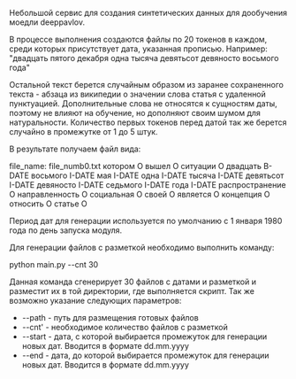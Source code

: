 Небольшой сервис для создания синтетических данных для дообучения моедли deeppavlov.

В процессе выполнения создаются файлы по 20 токенов в каждом, среди которых присутствует дата, указанная прописью.
Например: "двадцать пятого декабря одна тысяча девятьсот девяносто восьмого года"

Остальной текст берется случайным образом из заранее сохраненного текста - абзаца из википедии о значении слова статья с удаленной пунктуацией. Дополнительные слова не относятся к сущностям даты, поэтому не влияют на обучение, но дополняют своим шумом для натуральности.
Количество первых токенов перед датой так же берется случайно в промежутке от 1 до 5 штук.

В результате получаем файл вида:

file_name: file_numb0.txt 
котором O 
вышел O 
ситуации O 
двадцать B-DATE 
восьмого I-DATE 
мая I-DATE
одна I-DATE
тысяча I-DATE
девятьсот I-DATE
девяносто I-DATE
седьмого I-DATE
года I-DATE
распространение O
направленность O
социальная O
своей O
является O
концепция O
относить O
статье O


Период дат для генерации используется по умолчанию с 1 января 1980 года по день запуска модуля.

Для генерации файлов с разметкой необходимо выполнить команду:

python main.py --cnt 30

Данная команда сгенерирует 30 файлов с датами и разметкой и разместит их в той директории, где выполняется скрипт.
Так же возможно указание следующих параметров:

* --path - путь для размещения готовых файлов
* --cnt' - необходимое количество файлов с разметкой
* --start - дата, с которой выбирается промежуток для генерации новых дат. Вводится в формате dd.mm.yyyy
* --end - дата, до которой выбирается промежуток для генерации новых дат. Вводится в формате dd.mm.yyyy
